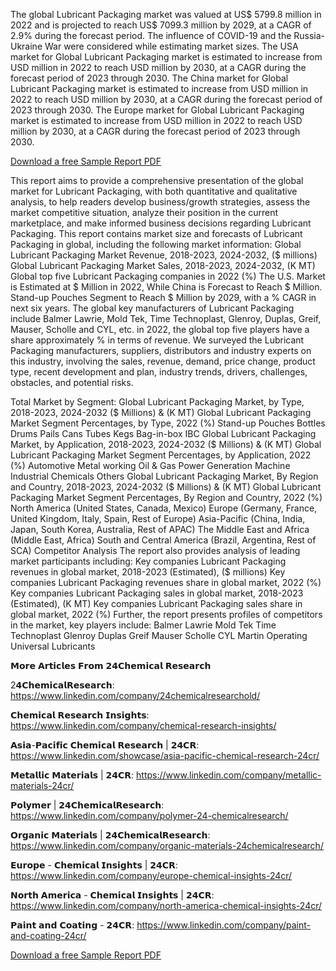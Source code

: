 The global Lubricant Packaging market was valued at US$ 5799.8 million in 2022 and is projected to reach US$ 7099.3 million by 2029, at a CAGR of 2.9% during the forecast period. The influence of COVID-19 and the Russia-Ukraine War were considered while estimating market sizes.
The USA market for Global Lubricant Packaging market is estimated to increase from USD million in 2022 to reach USD million by 2030, at a CAGR during the forecast period of 2023 through 2030.
The China market for Global Lubricant Packaging market is estimated to increase from USD million in 2022 to reach USD million by 2030, at a CAGR during the forecast period of 2023 through 2030.
The Europe market for Global Lubricant Packaging market is estimated to increase from USD million in 2022 to reach USD million by 2030, at a CAGR during the forecast period of 2023 through 2030.

[Download a free Sample Report PDF](https://www.24chemicalresearch.com/download-sample/244998/global-lubricant-packaging-forecast-market-2023-2032-79)

This report aims to provide a comprehensive presentation of the global market for Lubricant Packaging, with both quantitative and qualitative analysis, to help readers develop business/growth strategies, assess the market competitive situation, analyze their position in the current marketplace, and make informed business decisions regarding Lubricant Packaging. This report contains market size and forecasts of Lubricant Packaging in global, including the following market information:
Global Lubricant Packaging Market Revenue, 2018-2023, 2024-2032, ($ millions)
Global Lubricant Packaging Market Sales, 2018-2023, 2024-2032, (K MT)
Global top five Lubricant Packaging companies in 2022 (%)
The U.S. Market is Estimated at $ Million in 2022, While China is Forecast to Reach $ Million.
Stand-up Pouches Segment to Reach $ Million by 2029, with a % CAGR in next six years.
The global key manufacturers of Lubricant Packaging include Balmer Lawrie, Mold Tek, Time Technoplast, Glenroy, Duplas, Greif, Mauser, Scholle and CYL, etc. in 2022, the global top five players have a share approximately % in terms of revenue.
We surveyed the Lubricant Packaging manufacturers, suppliers, distributors and industry experts on this industry, involving the sales, revenue, demand, price change, product type, recent development and plan, industry trends, drivers, challenges, obstacles, and potential risks.
 
Total Market by Segment:
Global Lubricant Packaging Market, by Type, 2018-2023, 2024-2032 ($ Millions) & (K MT)
Global Lubricant Packaging Market Segment Percentages, by Type, 2022 (%)
Stand-up Pouches
Bottles
Drums
Pails
Cans
Tubes
Kegs
Bag-in-box
IBC
Global Lubricant Packaging Market, by Application, 2018-2023, 2024-2032 ($ Millions) & (K MT)
Global Lubricant Packaging Market Segment Percentages, by Application, 2022 (%)
Automotive
Metal working
Oil & Gas
Power Generation
Machine
Industrial
Chemicals
Others
Global Lubricant Packaging Market, By Region and Country, 2018-2023, 2024-2032 ($ Millions) & (K MT)
Global Lubricant Packaging Market Segment Percentages, By Region and Country, 2022 (%)
North America (United States, Canada, Mexico)
Europe (Germany, France, United Kingdom, Italy, Spain, Rest of Europe)
Asia-Pacific (China, India, Japan, South Korea, Australia, Rest of APAC)
The Middle East and Africa (Middle East, Africa)
South and Central America (Brazil, Argentina, Rest of SCA)
Competitor Analysis
The report also provides analysis of leading market participants including:
Key companies Lubricant Packaging revenues in global market, 2018-2023 (Estimated), ($ millions)
Key companies Lubricant Packaging revenues share in global market, 2022 (%)
Key companies Lubricant Packaging sales in global market, 2018-2023 (Estimated), (K MT)
Key companies Lubricant Packaging sales share in global market, 2022 (%)
Further, the report presents profiles of competitors in the market, key players include:
Balmer Lawrie
Mold Tek
Time Technoplast
Glenroy
Duplas
Greif
Mauser
Scholle
CYL
Martin Operating
Universal Lubricants

𝗠𝗼𝗿𝗲 𝗔𝗿𝘁𝗶𝗰𝗹𝗲𝘀 𝗙𝗿𝗼𝗺 𝟮𝟰𝗖𝗵𝗲𝗺𝗶𝗰𝗮𝗹 𝗥𝗲𝘀𝗲𝗮𝗿𝗰𝗵

2𝟰𝗖𝗵𝗲𝗺𝗶𝗰𝗮𝗹𝗥𝗲𝘀𝗲𝗮𝗿𝗰𝗵: https://www.linkedin.com/company/24chemicalresearchold/

𝗖𝗵𝗲𝗺𝗶𝗰𝗮𝗹 𝗥𝗲𝘀𝗲𝗮𝗿𝗰𝗵 𝗜𝗻𝘀𝗶𝗴𝗵𝘁𝘀: https://www.linkedin.com/company/chemical-research-insights/

𝗔𝘀𝗶𝗮-𝗣𝗮𝗰𝗶𝗳𝗶𝗰 𝗖𝗵𝗲𝗺𝗶𝗰𝗮𝗹 𝗥𝗲𝘀𝗲𝗮𝗿𝗰𝗵 | 𝟮𝟰𝗖𝗥: https://www.linkedin.com/showcase/asia-pacific-chemical-research-24cr/

𝗠𝗲𝘁𝗮𝗹𝗹𝗶𝗰 𝗠𝗮𝘁𝗲𝗿𝗶𝗮𝗹𝘀 | 𝟮𝟰𝗖𝗥: https://www.linkedin.com/company/metallic-materials-24cr/

𝗣𝗼𝗹𝘆𝗺𝗲𝗿 | 𝟮𝟰𝗖𝗵𝗲𝗺𝗶𝗰𝗮𝗹𝗥𝗲𝘀𝗲𝗮𝗿𝗰𝗵: https://www.linkedin.com/company/polymer-24-chemicalresearch/

𝗢𝗿𝗴𝗮𝗻𝗶𝗰 𝗠𝗮𝘁𝗲𝗿𝗶𝗮𝗹𝘀 | 𝟮𝟰𝗖𝗵𝗲𝗺𝗶𝗰𝗮𝗹𝗥𝗲𝘀𝗲𝗮𝗿𝗰𝗵: https://www.linkedin.com/company/organic-materials-24chemicalresearch/

𝗘𝘂𝗿𝗼𝗽𝗲 - 𝗖𝗵𝗲𝗺𝗶𝗰𝗮𝗹 𝗜𝗻𝘀𝗶𝗴𝗵𝘁𝘀 | 𝟮𝟰𝗖𝗥: https://www.linkedin.com/company/europe-chemical-insights-24cr/

𝗡𝗼𝗿𝘁𝗵 𝗔𝗺𝗲𝗿𝗶𝗰𝗮 - 𝗖𝗵𝗲𝗺𝗶𝗰𝗮𝗹 𝗜𝗻𝘀𝗶𝗴𝗵𝘁𝘀 | 𝟮𝟰𝗖𝗥: https://www.linkedin.com/company/north-america-chemical-insights-24cr/

𝗣𝗮𝗶𝗻𝘁 𝗮𝗻𝗱 𝗖𝗼𝗮𝘁𝗶𝗻𝗴 - 𝟮𝟰𝗖𝗥: https://www.linkedin.com/company/paint-and-coating-24cr/

[Download a free Sample Report PDF](https://www.24chemicalresearch.com/download-sample/244998/global-lubricant-packaging-forecast-market-2023-2032-79)
